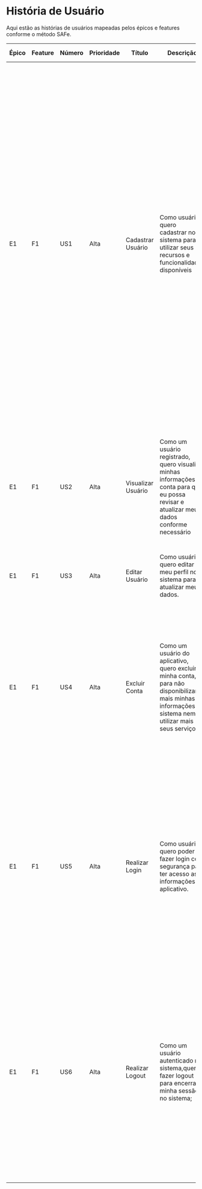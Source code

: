 #  História de Usuário

Aqui estão as histórias de usuários mapeadas pelos épicos e features conforme o método SAFe.

| Épico | Feature | Número | Prioridade | Título | Descrição | Critérios de aceitação |
| --- | --- | --- | --- | --- | --- | --- | 
| E1 | F1 | US1 | Alta | Cadastrar Usuário | Como usuário quero cadastrar no sistema para utilizar seus recursos e funcionalidades disponíveis | Atributos obrigatórios: id, nome, nome de usuário, e-mail, senha, está ativo, data de criação, grupos; <br><br> Os atributos nome de usuário e senha devem ter no mínimo 6 caracteres, e no máximo 23 e 200 caracteres, respectivamente; <br><br> Os atributos está ativo, data de criação são automáticos; A senha deve ser criptografada;<br><br> Os grupos são: criador, editor, usuário;<br><br> Observações: <br><br> Um usuário pertence ao grupo usuário quando cria uma nova conta; <br><br> Um usuário pertence ao grupo criador quando cria um lugar; <br><br> Um usuário pertence ao grupo editor quando edita um lugar; <br><br> |
| E1 | F1 | US2 | Alta | Visualizar Usuário |Como um usuário registrado, quero visualizar minhas informações de conta para que eu possa revisar e atualizar meus dados conforme necessário | Critérios de aceitação: <br><br> Deve-se visualizar as informações nome, nome de usuário, e-mail;  <br><br> Não deve ser permitida a visualização da senha, em nenhuma hipótese;   <br><br> |
| E1 | F1 | US3 | Alta | Editar Usuário |Como usuário quero editar o meu perfil no sistema para atualizar meus dados.|Critérios de aceitação:<br><br>Editar atributos obrigatórios: Nome, e-mail <br><br> |
| E1 | F1 | US4 | Alta | Excluir Conta | Como um usuário do aplicativo, quero excluir minha conta, para não disponibilizar mais minhas informações no sistema nem utilizar mais seus serviços.|Critérios de aceitação:<br><br>Ao selecionar a opção de exclusão de conta, o usuário deve ser solicitado a confirmar sua escolha; <br><br>Após a confirmação da exclusão da conta, todos os dados pessoais do usuário devem ser removidos do sistema;<br><br> |
| E1 | F1 | US5 | Alta | Realizar Login | Como usuário, quero poder fazer login com segurança para ter acesso as informações no aplicativo.| Critérios de aceitação:<br><br>O login é feito com nome de usuário, senha;<br><br>Caso o usuário insira credenciais inválidas, deve ser exibida uma mensagem de erro indicando que o login falhou;<br><br>Após o login bem-sucedido, o usuário deve ser redirecionado para a página inicial;<br><br> |
| E1 | F1 | US6 | Alta | Realizar Logout | Como um usuário autenticado no sistema,quero fazer logout para encerrar minha sessão no sistema; | Critérios de aceitação:<br><br>Ao clicar no botão de logout, o sistema deve encerrar a sessão atual do usuário;<br><br>Após fazer logout, o usuário deve ser redirecionado para a página de login;<br><br>O logout deve limpar todas as informações de autenticação e sessão do usuário, garantindo que não haja acesso não autorizado à conta após o logout;<br><br> |




